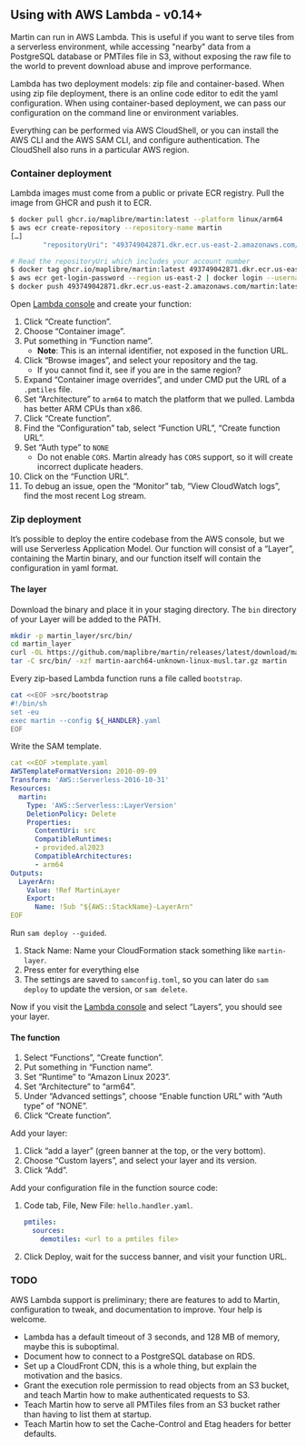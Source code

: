 ## Using with AWS Lambda - v0.14+

Martin can run in AWS Lambda. This is useful if you want to serve tiles from a serverless environment, while accessing "nearby" data from a PostgreSQL database or PMTiles file in S3, without exposing the raw file to the world to prevent download abuse and improve performance.

Lambda has two deployment models: zip file and container-based. When using zip file deployment, there is an online code editor to edit the yaml configuration. When using container-based deployment, we can pass our configuration on the command line or environment variables.

Everything can be performed via AWS CloudShell, or you can install the AWS CLI and the AWS SAM CLI, and configure authentication. The CloudShell also runs in a particular AWS region.

### Container deployment

Lambda images must come from a public or private ECR registry. Pull the image from GHCR and push it to ECR.

```bash
$ docker pull ghcr.io/maplibre/martin:latest --platform linux/arm64
$ aws ecr create-repository --repository-name martin
[…]
        "repositoryUri": "493749042871.dkr.ecr.us-east-2.amazonaws.com/martin",

# Read the repositoryUri which includes your account number
$ docker tag ghcr.io/maplibre/martin:latest 493749042871.dkr.ecr.us-east-2.amazonaws.com/martin:latest
$ aws ecr get-login-password --region us-east-2 | docker login --username AWS --password-stdin 493749042871.dkr.ecr.us-east-2.amazonaws.com
$ docker push 493749042871.dkr.ecr.us-east-2.amazonaws.com/martin:latest
```

Open [Lambda console](https://console.aws.amazon.com/lambda) and create your function:

1. Click “Create function”.
2. Choose “Container image”.
3. Put something in “Function name”.
   * **Note**: This is an internal identifier, not exposed in the function URL.
4. Click “Browse images”, and select your repository and the tag.
   * If you cannot find it, see if you are in the same region?
5. Expand “Container image overrides”, and under CMD put the URL of a `.pmtiles` file.
6. Set “Architecture” to `arm64` to match the platform that we pulled. Lambda has better ARM CPUs than x86.
7. Click “Create function”.
8. Find the “Configuration” tab, select “Function URL”, “Create function URL”.
9. Set “Auth type” to `NONE`
   * Do not enable `CORS`. Martin already has `CORS` support, so it will create incorrect duplicate headers.
10. Click on the “Function URL”.
11. To debug an issue, open the “Monitor” tab, “View CloudWatch logs”, find the most recent Log stream.

### Zip deployment

It’s possible to deploy the entire codebase from the AWS console, but we will use Serverless Application Model. Our function will consist of a “Layer”, containing the Martin binary, and our function itself will contain the configuration in yaml format.

#### The layer

Download the binary and place it in your staging directory. The `bin` directory of your Layer will be added to the PATH.

```bash
mkdir -p martin_layer/src/bin/
cd martin_layer
curl -OL https://github.com/maplibre/martin/releases/latest/download/martin-aarch64-unknown-linux-musl.tar.gz
tar -C src/bin/ -xzf martin-aarch64-unknown-linux-musl.tar.gz martin
```

Every zip-based Lambda function runs a file called `bootstrap`.

```bash
cat <<EOF >src/bootstrap
#!/bin/sh
set -eu
exec martin --config ${_HANDLER}.yaml
EOF
```

Write the SAM template.

```yaml
cat <<EOF >template.yaml
AWSTemplateFormatVersion: 2010-09-09
Transform: 'AWS::Serverless-2016-10-31'
Resources:
  martin:
    Type: 'AWS::Serverless::LayerVersion'
    DeletionPolicy: Delete
    Properties:
      ContentUri: src
      CompatibleRuntimes:
      - provided.al2023
      CompatibleArchitectures:
      - arm64
Outputs:
  LayerArn:
    Value: !Ref MartinLayer
    Export:
      Name: !Sub "${AWS::StackName}-LayerArn"
EOF
```

Run `sam deploy --guided`.

1. Stack Name: Name your CloudFormation stack something like `martin-layer`.
2. Press enter for everything else
3. The settings are saved to `samconfig.toml`, so you can later do `sam deploy` to update the version, or `sam delete`.

Now if you visit the [Lambda console](https://console.aws.amazon.com/lambda/home) and select “Layers”, you should see your layer.

#### The function

1. Select “Functions”, “Create function”.
2. Put something in “Function name”.
3. Set “Runtime” to “Amazon Linux 2023”.
4. Set “Architecture” to “arm64”.
5. Under “Advanced settings”, choose “Enable function URL” with “Auth type” of “NONE”.
6. Click “Create function”.

Add your layer:

1. Click “add a layer” (green banner at the top, or the very bottom).
2. Choose “Custom layers”, and select your layer and its version.
3. Click “Add”.

Add your configuration file in the function source code:

1. Code tab, File, New File: `hello.handler.yaml`.

   ```yaml
   pmtiles:
     sources:
       demotiles: <url to a pmtiles file>
   ```

2. Click Deploy, wait for the success banner, and visit your function URL.

### TODO

AWS Lambda support is preliminary; there are features to add to Martin, configuration to tweak, and documentation to improve.  Your help is welcome.

* Lambda has a default timeout of 3 seconds, and 128 MB of memory, maybe this is suboptimal.
* Document how to connect to a PostgreSQL database on RDS.
* Set up a CloudFront CDN, this is a whole thing, but explain the motivation and the basics.
* Grant the execution role permission to read objects from an S3 bucket, and teach Martin how to make authenticated requests to S3.
* Teach Martin how to serve all PMTiles files from an S3 bucket rather than having to list them at startup.
* Teach Martin how to set the Cache-Control and Etag headers for better defaults.
